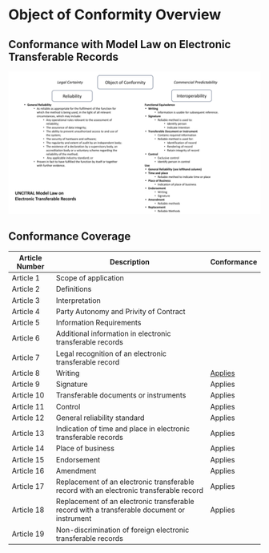 # Object of Conformity Overview

## Conformance with Model Law on Electronic Transferable Records

![Diagram](obj-conformity.png)

## Conformance Coverage

| Article Number | Description                                         |Conformance|
|----------------|-----------------------------------------------------|---|
| Article 1     | Scope of application|
| Article 2     | Definitions|
| Article 3     | Interpretation|
| Article 4     | Party Autonomy and Privity of Contract|
| Article 5     | Information Requirements|
| Article 6     | Additional information in electronic transferable records|
| Article 7     | Legal recognition of an electronic transferable record|
| Article 8     | Writing|[Applies](./writing.md)|
| Article 9     | Signature|Applies|
| Article 10    | Transferable documents or instruments|Applies|
| Article 11    | Control|Applies|
| Article 12    | General reliability standard|Applies|
| Article 13    | Indication of time and place in electronic transferable records|Applies|
| Article 14    | Place of business|Applies|
| Article 15    | Endorsement|Applies|
| Article 16    | Amendment|Applies|
| Article 17    | Replacement of an electronic transferable record with an electronic transferable record|Applies|
| Article 18    | Replacement of an electronic transferable record with a transferable document or instrument|Applies|
| Article 19    | Non-discrimination of foreign electronic transferable records|

